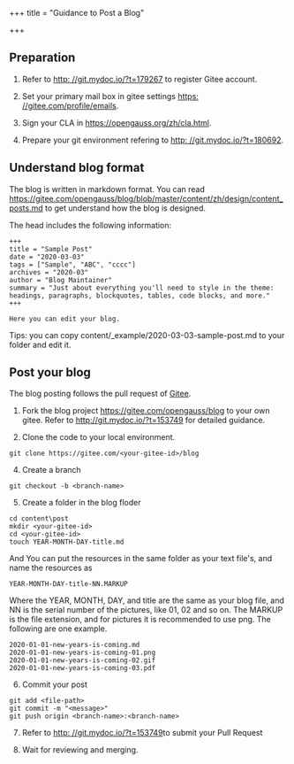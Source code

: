 +++
title = "Guidance to Post a Blog"

+++


## Preparation

1. Refer to <a href="http://git.mydoc.io/?t=179267" target="_blank">http: //git.mydoc.io/?t=179267</a> to register Gitee account.

2. Set your primary mail box in gitee settings <a href="https://gitee.com/profile/emails" target="_blank">https: //gitee.com/profile/emails</a>.

3. Sign your CLA in <https://opengauss.org/zh/cla.html>.

4. Prepare your git environment refering to <a href="http://git.mydoc.io/?t=180692" target="_blank">http: //git.mydoc.io/?t=180692</a>.

## Understand blog format

The blog is written in markdown format.
You can read <https://gitee.com/opengauss/blog/blob/master/content/zh/design/content_posts.md> to get understand how the blog is designed.

The head includes the following information:
```
+++
title = "Sample Post"
date = "2020-03-03"
tags = ["Sample", "ABC", "cccc"]
archives = "2020-03"
author = "Blog Maintainer"
summary = "Just about everything you'll need to style in the theme: headings, paragraphs, blockquotes, tables, code blocks, and more."
+++

Here you can edit your blog. 
```

Tips: you can copy content/_example/2020-03-03-sample-post.md to your folder and edit it.

## Post your blog

The blog posting follows the pull request of <a href="https://gitee.com" target="_blank">Gitee</a>.

1. Fork the blog project <https://gitee.com/opengauss/blog> to your own gitee. Refer to <http://git.mydoc.io/?t=153749> for detailed guidance.

2. Clone the code to your local environment.

```
git clone https://gitee.com/<your-gitee-id>/blog
```

4. Create a branch

```
git checkout -b <branch-name>
```

5. Create a folder in the blog floder
```
cd content\post
mkdir <your-gitee-id>
cd <your-gitee-id>
touch YEAR-MONTH-DAY-title.md
```

And You can put the resources in the same folder as your text file's, and name the resources as 
```
YEAR-MONTH-DAY-title-NN.MARKUP
```
Where the YEAR, MONTH, DAY, and title are the same as your blog file, and NN is the serial number of the pictures, like 01, 02 and so on. The MARKUP is the file extension, and for pictures it is recommended to use png.
The following are one example.
```
2020-01-01-new-years-is-coming.md
2020-01-01-new-years-is-coming-01.png
2020-01-01-new-years-is-coming-02.gif
2020-01-01-new-years-is-coming-03.pdf
```

6. Commit your post

```
git add <file-path>
git commit -m "<message>"
git push origin <branch-name>:<branch-name>
```

7. Refer to <a href="http://git.mydoc.io/?t=153749" target="_blank">http: //git.mydoc.io/?t=153749</a>to submit your Pull Request

8. Wait for reviewing and merging.

